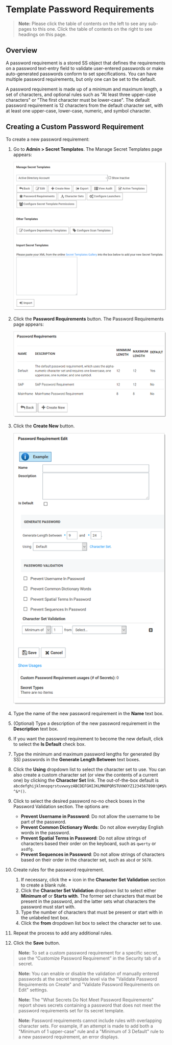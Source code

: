 [title]: # "Template Password Requirements"
[tags]: # "Template"
[priority]: # "1000"

# Template Password Requirements

> **Note:** Please click the table of contents on the left to see any sub-pages to this one. Click the table of contents on the right to see headings on this page.

## Overview

A password requirement is a stored SS object that defines the requirements on a password text-entry field to validate user-entered passwords or make auto-generated passwords conform to set specifications. You can have multiple password requirements, but only one can be set to the default.

A password requirement is made up of a minimum and maximum length, a set of characters, and optional rules such as "At least three upper-case characters" or "The first character must be lower-case". The default password requirement is 12 characters from the default character set, with at least one upper-case, lower-case, numeric, and symbol character. 

## Creating a Custom Password Requirement

To create a new password requirement:

1. Go to **Admin \> Secret Templates**. The Manage Secret Templates page appears:

   ![1567710946389](images/1567710946389.png)

1. Click the **Password Requirements** button. The Password Requirements page appears:

   ![1567712171025](images/1567712171025.png)

1. Click the **Create New** button.

   ![image-20200804151436012](images/image-20200804151436012.png)

1. Type the name of the new password requirement in the **Name** text box.

1. (Optional) Type a description of the new password requirement in the **Description** text box.

1. If you want the password requirement to become the new default, click to select the **Is Default** check box.

1. Type the minimum and maximum password lengths for generated (by SS) passwords in the **Generate Length Between** text boxes.

1. Click the **Using** dropdown list to select the character set to use. You can also create a custom character set (or view the contents of a current one) by clicking the **Character Set** link. The out-of-the-box default is `abcdefghijklmnopqrstuvwxyzABCDEFGHIJKLMNOPQRSTUVWXYZ1234567890!@#$%^&*()`. 

1. Click to select the desired password no-no check boxes in the Password Validation section. The options are:

   - **Prevent Username in Password**: Do not allow the username to be part of the password.
   - **Prevent Common Dictionary Words**: Do not allow everyday English words in the password.
   - **Prevent Spatial Terms in Password**: Do not allow strings of characters based their order on the keyboard, such as `qwerty` or `asdfg`.
   - **Prevent Sequences in Password**: Do not allow strings of characters based on their order in the character set, such as `abcd` or `5678`.

1. Create rules for the password requirement.

   1. If necessary, click the **+** icon in the **Character Set Validation** section to create a blank rule.
   1. Click the **Character Set Validation** dropdown list to select either **Minimum of** or **Starts with**. The former set characters that must be present in the password, and the latter sets what characters the password must start with.
   1. Type the number of characters that must be present or start with in the unlabeled text box.
   1. Click the **from** dropdown list box to select the character set to use.

1. Repeat the process to add any additional rules.

1. Click the **Save** button.

> **Note:** To set a custom password requirement for a specific secret, use the “Customize Password Requirement” in the Security tab of a secret.

> **Note:** You can enable or disable the validation of manually entered passwords at the secret template level via the "Validate Password Requirements on Create" and "Validate Password Requirements on Edit" settings.

> **Note:** The "What Secrets Do Not Meet Password Requirements" report shows secrets containing a password that does not meet the password requirements set for its secret template.

> **Note:** Password requirements cannot include rules with overlapping character sets. For example, if an attempt is made to add both a "Minimum of 1 upper-case" rule and a "Minimum of 3 Default" rule to a new password requirement, an error displays.
